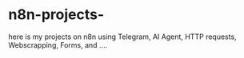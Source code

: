 # n8n-projects-
here is my projects on n8n using Telegram, AI Agent, HTTP requests, Webscrapping, Forms, and ....
